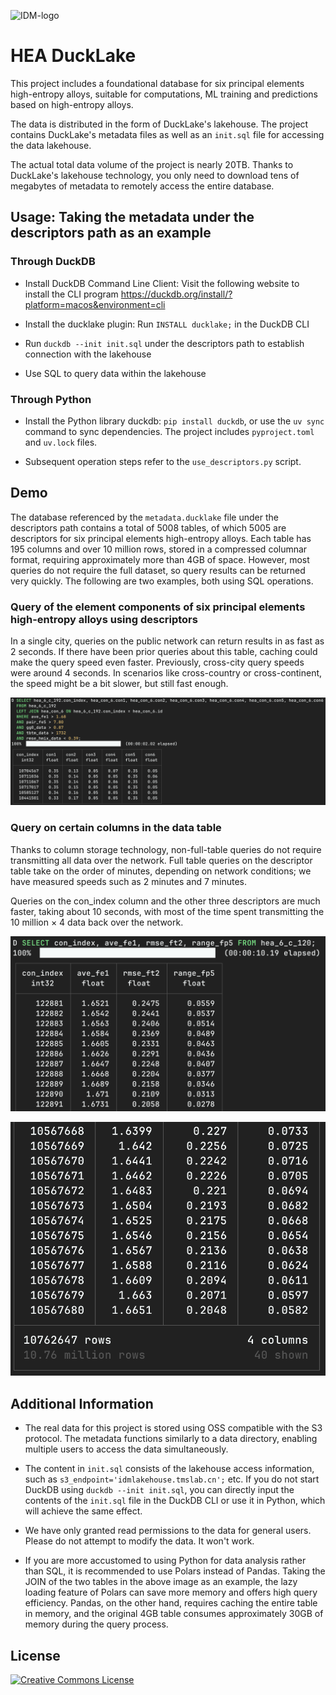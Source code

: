 ![IDM-logo](https://disc-wolido.oss-cn-beijing.aliyuncs.com/idm-logo/%E6%B5%85%E8%89%B2%E8%83%8C%E6%99%AFlogo-%E5%B7%A6%E5%8F%B3.png)
# HEA DuckLake

This project includes a foundational database for six principal elements high-entropy alloys, suitable for computations, ML training and predictions based on high-entropy alloys.

The data is distributed in the form of DuckLake's lakehouse. The project contains DuckLake's metadata files as well as an `init.sql` file for accessing the data lakehouse.

The actual total data volume of the project is nearly 20TB. Thanks to DuckLake's lakehouse technology, you only need to download tens of megabytes of metadata to remotely access the entire database.

## Usage: Taking the metadata under the descriptors path as an example

### Through DuckDB

- Install DuckDB Command Line Client: Visit the following website to install the CLI program https://duckdb.org/install/?platform=macos&environment=cli

- Install the ducklake plugin: Run `INSTALL ducklake;` in the DuckDB CLI

- Run `duckdb --init init.sql` under the descriptors path to establish connection with the lakehouse

- Use SQL to query data within the lakehouse

### Through Python

- Install the Python library duckdb: `pip install duckdb`, or use the `uv sync` command to sync dependencies. The project includes `pyproject.toml` and `uv.lock` files.

- Subsequent operation steps refer to the `use_descriptors.py` script.

## Demo

The database referenced by the `metadata.ducklake` file under the descriptors path contains a total of 5008 tables, of which 5005 are descriptors for six principal elements high-entropy alloys. Each table has 195 columns and over 10 million rows, stored in a compressed columnar format, requiring approximately more than 4GB of space. However, most queries do not require the full dataset, so query results can be returned very quickly. The following are two examples, both using SQL operations.

### Query of the  element components of six principal elements high-entropy alloys using descriptors

In a single city, queries on the public network can return results in as fast as 2 seconds. If there have been prior queries about this table, caching could make the query speed even faster. Previously, cross-city query speeds were around 4 seconds. In scenarios like cross-country or cross-continent, the speed might be a bit slower, but still fast enough.

![Query of the  element components of six principal elements high-entropy alloys using descriptors](./demo-pics/qc.png)

### Query on certain columns in the data table

Thanks to column storage technology, non-full-table queries do not require transmitting all data over the network. Full table queries on the descriptor table take on the order of minutes, depending on network conditions; we have measured speeds such as 2 minutes and 7 minutes.

Queries on the con_index column and the other three descriptors are much faster, taking about 10 seconds, with most of the time spent transmitting the 10 million × 4 data back over the network.

![Query on certain columns in the data table-1](./demo-pics/qd1.png)

![Query on certain columns in the data table-2](./demo-pics/qd2.png)

## Additional Information

- The real data for this project is stored using OSS compatible with the S3 protocol. The metadata functions similarly to a data directory, enabling multiple users to access the data simultaneously.

- The content in `init.sql` consists of the lakehouse access information, such as `s3_endpoint='idmlakehouse.tmslab.cn';` etc. If you do not start DuckDB using `duckdb --init init.sql`, you can directly input the contents of the `init.sql` file in the DuckDB CLI or use it in Python, which will achieve the same effect.

- We have only granted read permissions to the data for general users. Please do not attempt to modify the data. It won't work.

- If you are more accustomed to using Python for data analysis rather than SQL, it is recommended to use Polars instead of Pandas. Taking the JOIN of the two tables in the above image as an example, the lazy loading feature of Polars can save more memory and offers high query efficiency. Pandas, on the other hand, requires caching the entire table in memory, and the original 4GB table consumes approximately 30GB of memory during the query process.

## License

<a rel="license" href="https://creativecommons.org/licenses/by/4.0/"><img alt="Creative Commons License" style="border-width:0" src="https://i.creativecommons.org/l/by/4.0/88x31.png" /></a>
